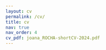 ```yaml
---
layout: cv
permalink: /cv/
title: cv
nav: true
nav_order: 4
cv_pdf: joana_ROCHA-shortCV-2024.pdf
---
```

